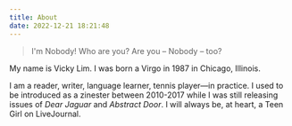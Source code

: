 ```yaml
---
title: About
date: 2022-12-21 18:21:48
---
```


> I'm Nobody! Who are you?
Are you – Nobody – too?

My name is Vicky Lim. I was born a Virgo in 1987 in Chicago, Illinois.

I am a reader, writer, language learner, tennis player—in practice. I used to be introduced as a zinester between 2010-2017 while I was still releasing issues of _Dear Jaguar_ and _Abstract Door_. I will always be, at heart, a Teen Girl on LiveJournal.

